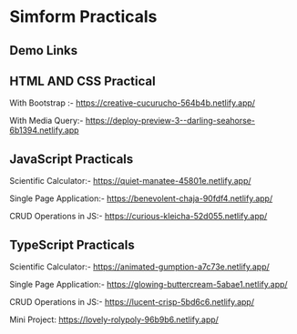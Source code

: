 # Simform Practicals


## Demo Links
## HTML AND CSS Practical


With Bootstrap :- https://creative-cucurucho-564b4b.netlify.app/

With Media Query:- https://deploy-preview-3--darling-seahorse-6b1394.netlify.app

## JavaScript Practicals

Scientific Calculator:- https://quiet-manatee-45801e.netlify.app/

Single Page Application:- https://benevolent-chaja-90fdf4.netlify.app/

CRUD Operations in JS:- https://curious-kleicha-52d055.netlify.app/

## TypeScript Practicals

Scientific Calculator:- https://animated-gumption-a7c73e.netlify.app/

Single Page Application:- https://glowing-buttercream-5abae1.netlify.app/

CRUD Operations in JS:-  https://lucent-crisp-5bd6c6.netlify.app/

Mini Project: https://lovely-rolypoly-96b9b6.netlify.app/
